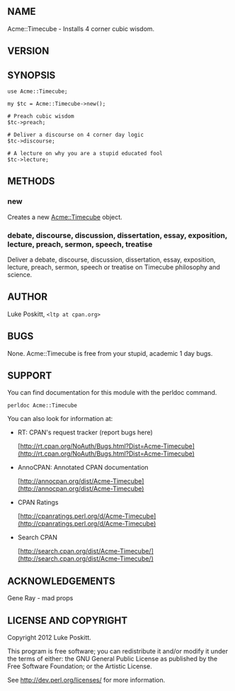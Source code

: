 ## NAME

Acme::Timecube - Installs 4 corner cubic wisdom.

## VERSION

## SYNOPSIS

    use Acme::Timecube;

    my $tc = Acme::Timecube->new();

    # Preach cubic wisdom
    $tc->preach;

    # Deliver a discourse on 4 corner day logic
    $tc->discourse;

    # A lecture on why you are a stupid educated fool
    $tc->lecture;

## METHODS

### new

Creates a new [Acme::Timecube](http://search.cpan.org/perldoc?Acme::Timecube) object.

### debate, discourse, discussion, dissertation, essay, exposition, lecture, preach, sermon, speech, treatise

Deliver a debate, discourse, discussion, dissertation, essay, exposition, lecture, preach, 
sermon, speech or treatise on Timecube philosophy and science.

## AUTHOR

Luke Poskitt, `<ltp at cpan.org>`

## BUGS

None.  Acme::Timecube is free from your stupid, academic 1 day bugs.

## SUPPORT

You can find documentation for this module with the perldoc command.

    perldoc Acme::Timecube

You can also look for information at:

- RT: CPAN's request tracker (report bugs here)

    [http://rt.cpan.org/NoAuth/Bugs.html?Dist=Acme-Timecube](http://rt.cpan.org/NoAuth/Bugs.html?Dist=Acme-Timecube)

- AnnoCPAN: Annotated CPAN documentation

    [http://annocpan.org/dist/Acme-Timecube](http://annocpan.org/dist/Acme-Timecube)

- CPAN Ratings

    [http://cpanratings.perl.org/d/Acme-Timecube](http://cpanratings.perl.org/d/Acme-Timecube)

- Search CPAN

    [http://search.cpan.org/dist/Acme-Timecube/](http://search.cpan.org/dist/Acme-Timecube/)

## ACKNOWLEDGEMENTS

Gene Ray - mad props

## LICENSE AND COPYRIGHT

Copyright 2012 Luke Poskitt.

This program is free software; you can redistribute it and/or modify it
under the terms of either: the GNU General Public License as published
by the Free Software Foundation; or the Artistic License.

See http://dev.perl.org/licenses/ for more information.
